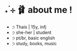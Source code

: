# ˖ ࣪⊹ 🩰 about me !
- ੭ Thais | 15y, infj
- ੭ she-her | student
- ੭ pt/br, basic english
- ੭ study, books, music
